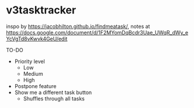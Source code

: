 # v3tasktracker
inspo by https://jacobhilton.github.io/findmeatask/, notes at https://docs.google.com/document/d/1F2MYomDqBcdr3Uae_UWqR_dWy_eYcVgTd8vKwvk4GeU/edit


TO-DO
- Priority level
  - Low
  - Medium
  - High
- Postpone feature
- Show me a different task button
  - Shuffles through all tasks
